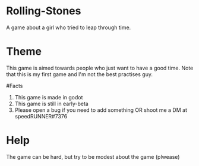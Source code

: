 # Rolling-Stones
A game about a girl who tried to leap through time.

# Theme
This game is aimed towards people who just want to have a good time. Note that this is my first game and I'm not the best practises guy.

#Facts

1. This game is made in godot
2. This game is still in early-beta
3. Please open a bug if you need to add something OR shoot me a DM at speedRUNNER#7376

# Help
The game can be hard, but try to be modest about the game (plwease)
